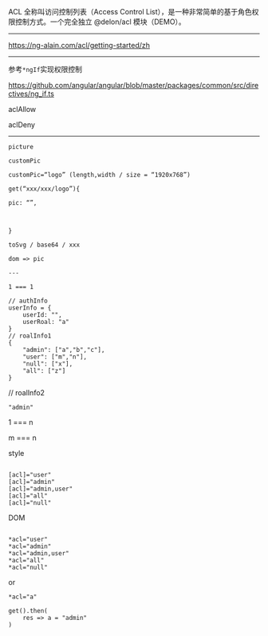 ACL 全称叫访问控制列表（Access Control List），是一种非常简单的基于角色权限控制方式。一个完全独立 @delon/acl 模块（DEMO）。

---

https://ng-alain.com/acl/getting-started/zh

---

参考`*ngIf`实现权限控制

https://github.com/angular/angular/blob/master/packages/common/src/directives/ng_if.ts

aclAllow

aclDeny

---

```
picture

customPic

customPic=“logo” (length,width / size = “1920x768”)

get(“xxx/xxx/logo”){

pic: “”,



}

toSvg / base64 / xxx 

dom => pic

---

1 === 1

// authInfo
userInfo = {
    userId: "",
    userRoal: "a"
}
// roalInfo1
{
    "admin": ["a","b","c"],
    "user": ["m","n"],
    "null": ["x"],
    "all": ["z"]
}
```

// roalInfo2

```
"admin"

```

1 === n

m === n

style

```

[acl]="user"
[acl]="admin"
[acl]="admin,user"
[acl]="all"
[acl]="null"

```

DOM

```

*acl="user"
*acl="admin"
*acl="admin,user"
*acl="all"
*acl="null"

```

or

```
*acl="a"

get().then(
    res => a = "admin"
)

```
